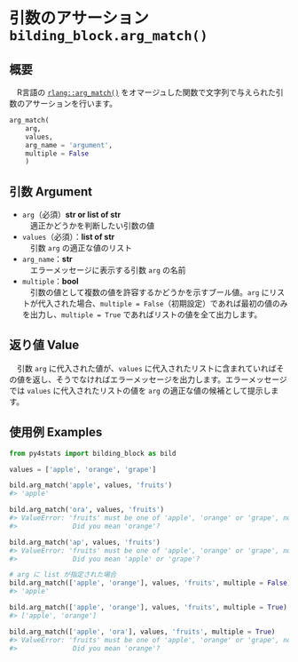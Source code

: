 # 引数のアサーション `bilding_block.arg_match()`

## 概要

　R言語の [`rlang::arg_match()`](https://rlang.r-lib.org/reference/arg_match.html) をオマージュした関数で文字列で与えられた引数のアサーションを行います。

``` python
arg_match(
    arg, 
    values, 
    arg_name = 'argument', 
    multiple = False
    )
``` 

## 引数 Argument

- `arg`（必須）**str or list of str**</br>
　適正かどうかを判断したい引数の値　
- `values`（必須）：**list of str**</br>
　引数 `arg` の適正な値のリスト
- `arg_name`：**str**</br>
　エラーメッセージに表示する引数 `arg` の名前
- `multiple`：**bool**</br>
　引数の値として複数の値を許容するかどうかを示すブール値。`arg` にリストが代入された場合、`multiple = False`（初期設定）であれば最初の値のみを出力し、`multiple = True` であればリストの値を全て出力します。

## 返り値 Value

　引数 `arg` に代入された値が、`values` に代入されたリストに含まれていればその値を返し、そうでなければエラーメッセージを出力します。エラーメッセージでは `values` に代入されたリストの値を `arg` の適正な値の候補として提示します。


## 使用例 Examples

```python
from py4stats import bilding_block as bild 

values = ['apple', 'orange', 'grape']

bild.arg_match('apple', values, 'fruits')
#> 'apple'

bild.arg_match('ora', values, 'fruits')
#> ValueError: 'fruits' must be one of 'apple', 'orange' or 'grape', not 'ora'.
#>              Did you mean 'orange'?

bild.arg_match('ap', values, 'fruits')
#> ValueError: 'fruits' must be one of 'apple', 'orange' or 'grape', not 'ap'.
#>              Did you mean 'apple' or 'grape'?
```

```python
# arg に list が指定された場合
bild.arg_match(['apple', 'orange'], values, 'fruits', multiple = False)
#> 'apple'

bild.arg_match(['apple', 'orange'], values, 'fruits', multiple = True)
#> ['apple', 'orange']

bild.arg_match(['apple', 'ora'], values, 'fruits', multiple = True)
#> ValueError: 'fruits' must be one of 'apple', 'orange' or 'grape', not 'ora'.
#>              Did you mean 'orange'?
```
